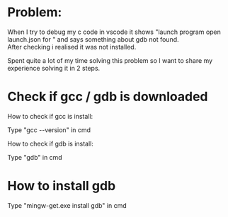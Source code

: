 # Problem:
<p>When I try to debug my c code in vscode it shows "launch program open launch.json for <path>" and says something about gdb not found. <br>After checking i realised it was not installed.</p>
<p>Spent quite a lot of my time solving this problem so I want to share my experience solving it in 2 steps.</p>

# Check if gcc / gdb is downloaded
<p>How to check if gcc is install:</p>
<p>Type "gcc --version" in cmd</p>
<p>How to check if gdb is install:</p>
<p>Type "gdb" in cmd</p>

# How to install gdb
<p>Type "mingw-get.exe install gdb" in cmd</p>
